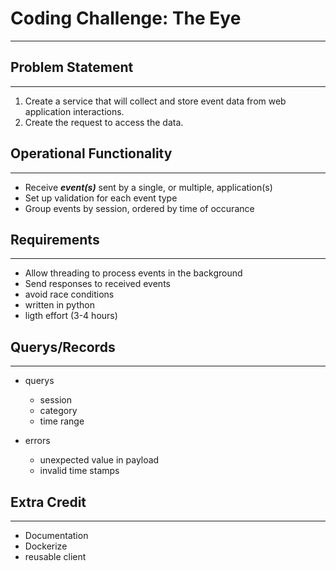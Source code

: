 # Coding Challenge: The Eye

---

## Problem Statement

---

1. Create a service that will collect and store event data from web application interactions.
2. Create the request to access the data.

## Operational Functionality

---

* Receive ***event(s)*** sent by a single, or multiple, application(s)
* Set up validation for each event type
* Group events by session, ordered by time of occurance

## Requirements

---

* Allow threading to process events in the background
* Send responses to received events
* avoid race conditions
* written in python
* ligth effort (3-4 hours)

## Querys/Records

---

* querys
    + session
    + category
    + time range

* errors
    + unexpected value in payload
    + invalid time stamps

## Extra Credit

---

* Documentation
* Dockerize
* reusable client
